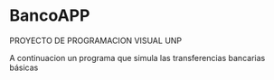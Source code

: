 # BancoAPP

PROYECTO DE PROGRAMACION VISUAL UNP

A continuacion un programa que simula las transferencias bancarias básicas
